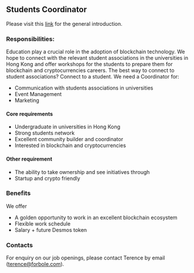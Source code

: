 ## Students Coordinator

Please visit this [link](../master/README.md) for the general introduction.

### Responsibilities:

Education play a crucial role in the adoption of blockchain technology. We hope to connect with the relevant student associations in the universities in Hong Kong and offer workshops for the students to prepare them for blockchain and cryptocurrencies careers. The best way to connect to student associations? Connect to a student. We need a Coordinator for:

- Communication with students associations in universities
- Event Management
- Marketing

#### Core requirements
- Undergraduate in universities in Hong Kong
- Strong students network
- Excellent community builder and coordinator
- Interested in blockchain and cryptocurrencies

#### Other requirement
- The ability to take ownership and see initiatives through
- Startup and crypto friendly

### Benefits

We offer
- A golden opportunity to work in an excellent blockchain ecosystem
- Flexible work schedule
- Salary + future Desmos token

### Contacts
For enquiry on our job openings, please contact Terence by email (terence@forbole.com).

